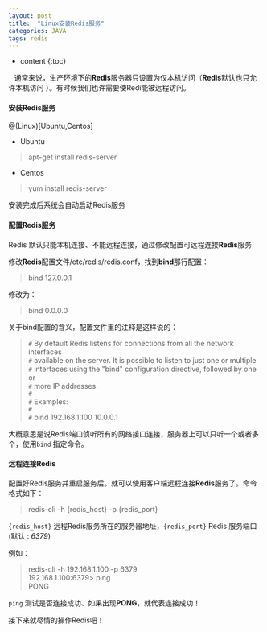 ```yaml
---
layout: post
title:  "Linux安装Redis服务"
categories: JAVA
tags: redis
---
```


* content
{:toc}


 &nbsp; &nbsp;通常来说，生产环境下的**Redis**服务器只设置为仅本机访问（**Redis**默认也只允许本机访问 ）。有时候我们也许需要使Redi能被远程访问。

#### 安装Redis服务
@(Linux)[Ubuntu,Centos]
- Ubuntu
> apt-get install redis-server

- Centos
> yum install redis-server

安装完成后系统会自动启动Redis服务

<!--more-->

#### 配置Redis服务
Redis 默认只能本机连接、不能远程连接，通过修改配置可远程连接**Redis**服务

修改**Redis**配置文件/etc/redis/redis.conf，找到**bind**那行配置：
> bind 127.0.0.1

修改为：
> bind 0.0.0.0

关于bind配置的含义，配置文件里的注释是这样说的：

> `#` By default Redis listens for connections from all the network interfaces<br/>
> `#` available on the server. It is possible to listen to just one or multiple<br/>
> `#` interfaces using the "bind" configuration directive, followed by one or<br/>
> `#` more IP addresses.<br/>
> `#`<br/>
> `#` Examples:<br/>
> `#`<br/>
> `#` bind 192.168.1.100 10.0.0.1<br/>

大概意思是说Redis端口侦听所有的网络接口连接，服务器上可以只听一个或者多个，使用`bind` 指定命令。

#### 远程连接Redis
配置好Redis服务并重启服务后。就可以使用客户端远程连接**Redis**服务了。命令格式如下：
> redis-cli -h {redis_host} -p {redis_port}

`{redis_host}`  远程Redis服务所在的服务器地址，`{redis_port}` Redis 服务端口(默认 : *6379*)

例如：
> redis-cli -h 192.168.1.100 -p 6379<br/>
> 192.168.1.100:6379> ping<br/>
>PONG

`ping` 测试是否连接成功、如果出现**PONG**，就代表连接成功！

接下来就尽情的操作Redis吧！
